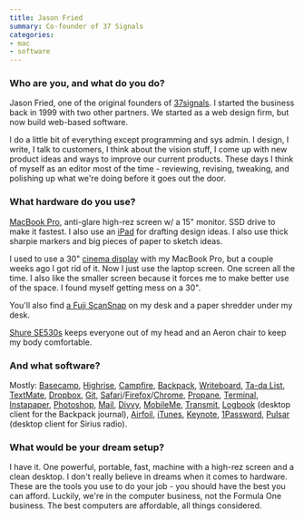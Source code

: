 ```yaml
---
title: Jason Fried
summary: Co-founder of 37 Signals
categories:
- mac
- software
---
```


### Who are you, and what do you do?

Jason Fried, one of the original founders of [37signals](http://37signals.com/ "The web app company."). I started the business back in 1999 with two other partners. We started as a web design firm, but now build web-based software.

I do a little bit of everything except programming and sys admin. I design, I write, I talk to customers, I think about the vision stuff, I come up with new product ideas and ways to improve our current products. These days I think of myself as an editor most of the time - reviewing, revising, tweaking, and polishing up what we're doing before it goes out the door.

### What hardware do you use?

[MacBook Pro][macbook-pro], anti-glare high-rez screen w/ a 15" monitor. SSD drive to make it fastest. I also use an [iPad][] for drafting design ideas. I also use thick sharpie markers and big pieces of paper to sketch ideas.

I used to use a 30" [cinema display][cinema-display] with my MacBook Pro, but a couple weeks ago I got rid of it. Now I just use the laptop screen. One screen all the time. I also like the smaller screen because it forces me to make better use of the space. I found myself getting mess on a 30".

You'll also find [a Fuji ScanSnap][scansnap-s1500m] on my desk and a paper shredder under my desk.

[Shure SE530s][se530] keeps everyone out of my head and an Aeron chair to keep my body comfortable.

### And what software?

Mostly: [Basecamp][], [Highrise][], [Campfire][], [Backpack][], [Writeboard][], [Ta-da List][ta-da-list], [TextMate][], [Dropbox][], [Git][], [Safari][]/[Firefox][]/[Chrome][], [Propane][], [Terminal][], [Instapaper][], [Photoshop][], [Mail][], [Divvy][], [MobileMe][mobile-me], [Transmit][], [Logbook][] (desktop client for the Backpack journal), [Airfoil][], [iTunes][], [Keynote][], [1Password][], [Pulsar][] (desktop client for Sirius radio).

### What would be your dream setup?

I have it. One powerful, portable, fast, machine with a high-rez screen and a clean desktop. I don't really believe in dreams when it comes to hardware. These are the tools you use to do your job - you should have the best you can afford. Luckily, we're in the computer business, not the Formula One business. The best computers are affordable, all things considered.

[cinema-display]: https://en.wikipedia.org/wiki/Apple_Cinema_Display "An LCD display."
[ipad]: https://www.apple.com/ipad/ "A tablet device."
[macbook-pro]: https://www.apple.com/macbook-pro/ "A laptop."
[se530]: https://www.amazon.com/Shure-SE530-Isolating-Discontinued-Manufacturer/dp/B000O8ENQK "In-ear headphones."
[1password]: https://1password.com "Password management software for Mac OS X."
[airfoil]: https://www.rogueamoeba.com/airfoil/ "Send audio wherever you want it."
[backpack]: https://en.wikipedia.org/wiki/37_signals#Backpack "An intra-company web service for sharing calendars, documents and files."
[basecamp]: https://basecamp.com/ "Web-based project management."
[campfire]: https://campfirenow.com/ "Web-based chat."
[chrome]: https://www.google.com/intl/en/chrome/browser/ "A WebKit-based browser, where each tab runs in its own thread."
[divvy]: https://mizage.com/divvy/ "Window management and arrangement for Mac OS X."
[dropbox]: https://www.dropbox.com/ "Online syncing and storage."
[firefox]: https://www.mozilla.org/en-US/firefox/new/ "A cross-platform open-source web browser."
[git]: https://git-scm.com/ "A version control system."
[highrise]: https://highrisehq.com/ "A web service for managing business contacts."
[instapaper]: https://www.instapaper.com/ "A web tool for saving pages to read later."
[itunes]: https://www.apple.com/itunes/ "A jukebox application and online store."
[keynote]: https://www.apple.com/keynote/ "Presentation software for the Mac."
[logbook]: https://signalvnoise.com/posts/1293-logbook-keep-your-backpack-journal-up-to-date-from-your-mac-menu-bar "A menu-based Backpack client."
[mail]: https://en.wikipedia.org/wiki/Mail_(application) "The default Mac OS X mail client."
[mobile-me]: https://en.wikipedia.org/wiki/MobileMe "An online 'cloud' service (mail, calendar, etc)."
[photoshop]: https://www.adobe.com/products/photoshop.html "A bitmap image editor."
[propane]: http://propaneapp.com/ "A native Mac client for the Campfire chat service."
[pulsar]: https://www.rogueamoeba.com/pulsar/ "Radio software for XM and SIRIUS."
[safari]: https://www.apple.com/safari/ "A fast web browser."
[scansnap-s1500m]: http://www.fujitsu.com/us/products/computing/peripheral/scanners/product/eol/s1500m/ "A sheet-fed scanner for the Mac."
[ta-da-list]: https://basecamp.com/retired/tadalist "A web-based to do list."
[terminal]: https://en.wikipedia.org/wiki/Terminal_(OS_X) "A console application included with Mac OS X."
[textmate]: https://macromates.com/ "A text editor for the Mac."
[transmit]: https://panic.com/transmit/ "An FTP/SFTP client for the Mac."
[writeboard]: https://basecamp.com/retired/writeboard "Web-based sharable text document."
